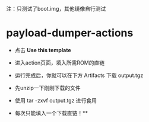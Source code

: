 注：只测试了boot.img，其他镜像自行测试

# payload-dumper-actions

- 点击 **Use this template**  

- 进入action页面，填入所需ROM的直链

- 运行完成后，你就可以在下方 Artifacts 下载 output.tgz

- 先unzip一下刚刚下载的文件

- 使用 tar -zxvf output.tgz 进行食用

- 每次只能填入一个下载直链！**  
